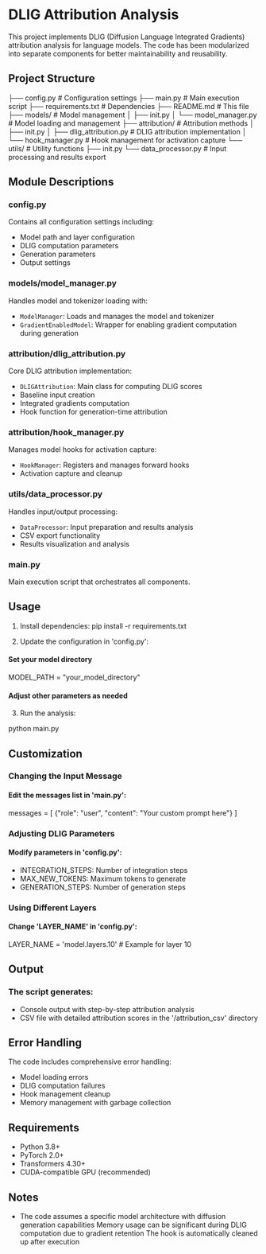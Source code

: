 # DLIG Attribution Analysis

This project implements DLIG (Diffusion Language Integrated Gradients) attribution analysis for language models. The code has been modularized into separate components for better maintainability and reusability.

## Project Structure

├── config.py # Configuration settings
├── main.py # Main execution script
├── requirements.txt # Dependencies
├── README.md # This file
├── models/ # Model management
│ ├── init.py
│ └── model_manager.py # Model loading and management
├── attribution/ # Attribution methods
│ ├── init.py
│ ├── dlig_attribution.py # DLIG attribution implementation
│ └── hook_manager.py # Hook management for activation capture
└── utils/ # Utility functions
├── init.py
└── data_processor.py # Input processing and results export

## Module Descriptions

### config.py
Contains all configuration settings including:
- Model path and layer configuration
- DLIG computation parameters
- Generation parameters
- Output settings

### models/model_manager.py
Handles model and tokenizer loading with:
- `ModelManager`: Loads and manages the model and tokenizer
- `GradientEnabledModel`: Wrapper for enabling gradient computation during generation

### attribution/dlig_attribution.py
Core DLIG attribution implementation:
- `DLIGAttribution`: Main class for computing DLIG scores
- Baseline input creation
- Integrated gradients computation
- Hook function for generation-time attribution

### attribution/hook_manager.py
Manages model hooks for activation capture:
- `HookManager`: Registers and manages forward hooks
- Activation capture and cleanup

### utils/data_processor.py
Handles input/output processing:
- `DataProcessor`: Input preparation and results analysis
- CSV export functionality
- Results visualization and analysis

### main.py
Main execution script that orchestrates all components.

## Usage

1. Install dependencies:
pip install -r requirements.txt

2. Update the configuration in 'config.py':

#### Set your model directory
MODEL_PATH = "your_model_directory"
#### Adjust other parameters as needed

3. Run the analysis:

python main.py

## Customization
### Changing the Input Message
#### Edit the messages list in 'main.py':

messages = [
    {"role": "user", "content": "Your custom prompt here"}
]

### Adjusting DLIG Parameters
#### Modify parameters in 'config.py':

- INTEGRATION_STEPS: Number of integration steps
- MAX_NEW_TOKENS: Maximum tokens to generate
- GENERATION_STEPS: Number of generation steps

### Using Different Layers
#### Change 'LAYER_NAME' in 'config.py':
LAYER_NAME = 'model.layers.10'  # Example for layer 10

## Output
### The script generates:

- Console output with step-by-step attribution analysis
- CSV file with detailed attribution scores in the '/attribution_csv' directory

## Error Handling
The code includes comprehensive error handling:

- Model loading errors
- DLIG computation failures
- Hook management cleanup
- Memory management with garbage collection

## Requirements

- Python 3.8+
- PyTorch 2.0+
- Transformers 4.30+
- CUDA-compatible GPU (recommended)

## Notes

- The code assumes a specific model architecture with diffusion generation capabilities
Memory usage can be significant during DLIG computation due to gradient retention
The hook is automatically cleaned up after execution

